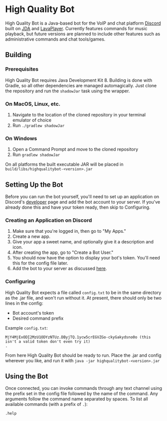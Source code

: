 # High Quality Bot

High Quality Bot is a Java-based bot for the VoIP and chat platform [Discord](https://discordapp.com) built on [JDA](https://github.com/DV8FromTheWorld/JDA) and [LavaPlayer](https://github.com/sedmelluq/lavaplayer). Currently features commands for music playback, but future versions are planned to include other features such as administrative commands and chat tools/games.

## Building

### Prerequisites

High Quality Bot requires Java Development Kit 8. Building is done with Gradle, so all other dependencies are managed automagically. Just clone the repository and run the `shadowJar` task using the wrapper.

### On MacOS, Linux, etc.

1. Navigate to the location of the cloned repository in your terminal emulator of choice
2. Run `./gradlew shadowJar`

### On Windows

1. Open a Command Prompt and move to the cloned repository
2. Run `gradlew shadowJar`

On all platforms the built executable JAR will be placed in `build/libs/highqualitybot-<version>.jar`

## Setting Up the Bot

Before you can run the bot yourself, you'll need to set up an application on Discord's [developer](https://discordapp.com/developers) page and add the bot account to your server. If you've already done this and have your token ready, then skip to Configuring.

### Creating an Application on Discord

1. Make sure that you're logged in, then go to "My Apps."
2. Create a new app.
2. Give your app a sweet name, and optionally give it a description and icon.
3. After creating the app, go to "Create a Bot User."
4. You should now have the option to display your bot's token. You'll need this for the config file later.
5. Add the bot to your server as discussed [here](https://discordapp.com/developers/docs/topics/oauth2#bots).

### Configuring

High Quality Bot expects a file called `config.txt` to be in the same directory as the .jar file, and won't run without it. At present, there should only be two lines in the config:
* Bot account's token
* Desired command prefix

Example `config.txt`:

```
MjY4MjExODI2MzU1ODYzNTUz.DByjTQ.1ycw5crEGVZGo-ckyGakydsno0o (this isn't a valid token don't even try it)
.
```

From here High Quality Bot should be ready to run. Place the .jar and config wherever you like, and run it with `java -jar highqualitybot-<version>.jar`

## Using the Bot

Once connected, you can invoke commands through any text channel using the prefix set in the config file followed by the name of the command. Any arguments follow the command name separated by spaces. To list all available commands (with a prefix of `.`):
```
.help
```
